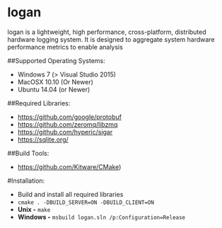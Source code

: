 # logan
logan is a lightweight, high performance, cross-platform, distributed hardware logging system. It is designed to aggregate system hardware performance metrics to enable analysis

##Supported Operating Systems:
* Windows 7 (> Visual Studio 2015)
* MacOSX 10.10 (Or Newer)
* Ubuntu 14.04 (or Newer)

##Required Libraries:
* https://github.com/google/protobuf
* https://github.com/zeromq/libzmq
* https://github.com/hyperic/sigar
* https://sqlite.org/

##Build Tools:
* https://github.com/Kitware/CMake)

#Installation:
* Build and install all required libraries
* ``cmake . -DBUILD_SERVER=ON -DBUILD_CLIENT=ON``
* **Unix -** ``make``
* **Windows -** ``msbuild logan.sln /p:Configuration=Release``





